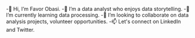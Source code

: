  -👋 Hi, I’m Favor Obasi.
  -👀 I’m a data analyst who enjoys data storytelling.
  -🌱 I’m currently learning data processing.
   -💞️ I’m looking to collaborate on data analysis projects, volunteer opportunities.
    -📫 Let's connect on LinkedIn and Twitter.
  

<!---
favoritetechsis/favoritetechsis is a ✨ special ✨ repository because its `README.md` (this file) appears on your GitHub profile.
You can click the Preview link to take a look at your changes.
--->
